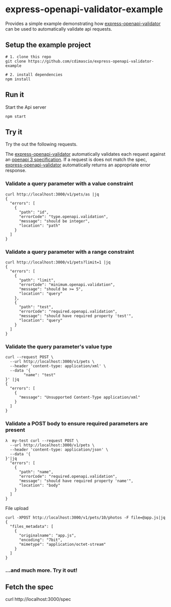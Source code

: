 # express-openapi-validator-example

Provides a simple example demonstrating how [express-openapi-validator](https://github.com/cdimascio/express-openapi-validator) can be used to automatically validate api requests.

## Setup the example project

```shell
# 1. clone this repo
git clone https://github.com/cdimascio/express-openapi-validator-example

# 2. install dependencies
npm install
```

## Run it

Start the Api server

```shell
npm start
```

## Try it

Try the out the following requests.

The [express-openapi-validator](https://github.com/cdimascio/express-openapi-validator) automatically validates each request against an [openapi 3 specification](openapi.yaml). If a request is does not match the spec, [express-openapi-validator](https://github.com/cdimascio/express-openapi-validator) automatically returns an appropriate error response.

### Validate a query parameter with a value constraint

```shell
curl http://localhost:3000/v1/pets/as |jq
{
  "errors": [
    {
      "path": "id",
      "errorCode": "type.openapi.validation",
      "message": "should be integer",
      "location": "path"
    }
  ]
}
```

### Validate a query parameter with a range constraint

```shell
curl http://localhost:3000/v1/pets?limit=1 |jq
{
  "errors": [
    {
      "path": "limit",
      "errorCode": "minimum.openapi.validation",
      "message": "should be >= 5",
      "location": "query"
    },
    {
      "path": "test",
      "errorCode": "required.openapi.validation",
      "message": "should have required property 'test'",
      "location": "query"
    }
  ]
}
```

### Validate the query parameter's value type

```shell
curl --request POST \
  --url http://localhost:3000/v1/pets \
  --header 'content-type: application/xml' \
  --data '{
        "name": "test"
}' |jq
{
  "errors": [
    {
      "message": "Unsupported Content-Type application/xml"
    }
  ]
}
```

### Validate a POST body to ensure required parameters are present

```shell
λ  my-test curl --request POST \
  --url http://localhost:3000/v1/pets \
  --header 'content-type: application/json' \
  --data '{
}'|jq
  "errors": [
    {
      "path": "name",
      "errorCode": "required.openapi.validation",
      "message": "should have required property 'name'",
      "location": "body"
    }
  ]
}
```

File upload
```shell
curl -XPOST http://localhost:3000/v1/pets/10/photos -F file=@app.js|jq
{
  "files_metadata": [
    {
      "originalname": "app.js",
      "encoding": "7bit",
      "mimetype": "application/octet-stream"
    }
  ]
}
```

### ...and much more. Try it out!

## Fetch the spec

curl http://localhost:3000/spec

